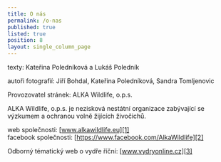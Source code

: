 ```yaml
---
title: O nás
permalink: /o-nas
published: true
listed: true
position: 8
layout: single_column_page
---
```

texty: Kateřina Poledníková a Lukáš Poledník

autoři fotografií: Jiří Bohdal, Kateřina Poledníková, Sandra Tomljenovic

Provozovatel stránek: ALKA Wildlife, o.p.s.

ALKA Wildlife, o.p.s. je nezisková nestátní organizace zabývající se
výzkumem a ochranou volně žijících živočichů.

web společnosti: [www.alkawildlife.eu][1]  
facebook společnosti: [https://www.facebook.com/AlkaWildlife][2]

Odborný tématický web o vydře říční: [www.vydryonline.cz][3]


[1]: https://www.alkawildlife.eu
[2]: https://www.facebook.com/AlkaWildlife
[3]: https://www.vydryonline.cz
